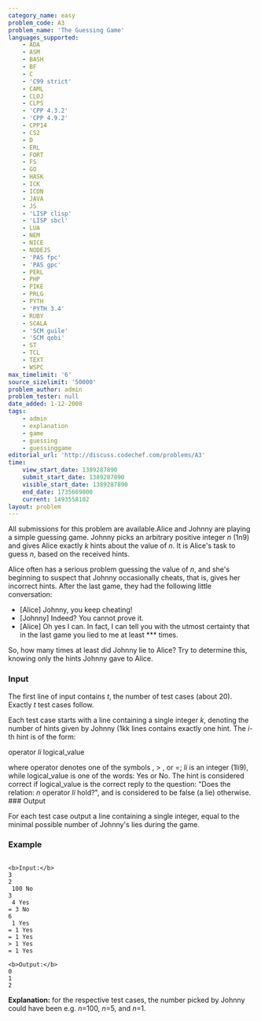 ```yaml
---
category_name: easy
problem_code: A3
problem_name: 'The Guessing Game'
languages_supported:
    - ADA
    - ASM
    - BASH
    - BF
    - C
    - 'C99 strict'
    - CAML
    - CLOJ
    - CLPS
    - 'CPP 4.3.2'
    - 'CPP 4.9.2'
    - CPP14
    - CS2
    - D
    - ERL
    - FORT
    - FS
    - GO
    - HASK
    - ICK
    - ICON
    - JAVA
    - JS
    - 'LISP clisp'
    - 'LISP sbcl'
    - LUA
    - NEM
    - NICE
    - NODEJS
    - 'PAS fpc'
    - 'PAS gpc'
    - PERL
    - PHP
    - PIKE
    - PRLG
    - PYTH
    - 'PYTH 3.4'
    - RUBY
    - SCALA
    - 'SCM guile'
    - 'SCM qobi'
    - ST
    - TCL
    - TEXT
    - WSPC
max_timelimit: '6'
source_sizelimit: '50000'
problem_author: admin
problem_tester: null
date_added: 1-12-2008
tags:
    - admin
    - explanation
    - game
    - guessing
    - guessinggame
editorial_url: 'http://discuss.codechef.com/problems/A3'
time:
    view_start_date: 1389287890
    submit_start_date: 1389287890
    visible_start_date: 1389287890
    end_date: 1735669800
    current: 1493558102
layout: problem
---
```

All submissions for this problem are available.Alice and Johnny are playing a simple guessing game. Johnny picks an arbitrary positive integer _n_ (1n9) and gives Alice exactly _k_ hints about the value of _n_. It is Alice's task to guess _n_, based on the received hints.

Alice often has a serious problem guessing the value of _n_, and she's beginning to suspect that Johnny occasionally cheats, that is, gives her incorrect hints. After the last game, they had the following little conversation:

- \[Alice\] Johnny, you keep cheating!
- \[Johnny\] Indeed? You cannot prove it.
- \[Alice\] Oh yes I can. In fact, I can tell you with the utmost certainty that in the last game you lied to me at least \*\*\* times.



So, how many times at least did Johnny lie to Alice? Try to determine this, knowing only the hints Johnny gave to Alice.

### Input

The first line of input contains _t_, the number of test cases (about 20). Exactly _t_ test cases follow.

Each test case starts with a line containing a single integer _k_, denoting the number of hints given by Johnny (1kk lines contains exactly one hint. The _i_-th hint is of the form:

 operator _li_ logical\_value

where operator denotes one of the symbols , > , or =; _li_ is an integer (1li9), while logical\_value is one of the words: Yes or No. The hint is considered correct if logical\_value is the correct reply to the question: "Does the relation: _n_ operator _li_ hold?", and is considered to be false (a lie) otherwise. ### Output

For each test case output a line containing a single integer, equal to the minimal possible number of Johnny's lies during the game.

### Example

```

<b>Input:</b>
3
2
 100 No
3
 4 Yes
= 3 No
6
 1 Yes
= 1 Yes
= 1 Yes
> 1 Yes
= 1 Yes

<b>Output:</b>
0
1
2

```
**Explanation:** for the respective test cases, the number picked by Johnny could have been e.g. _n_=100, _n_=5, and _n_=1.